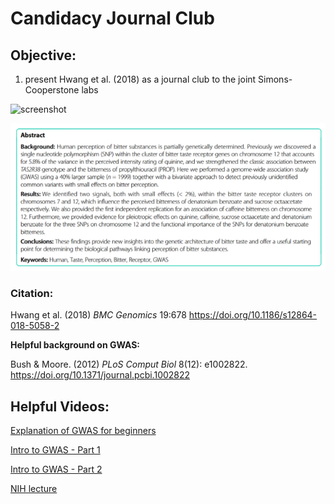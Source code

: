 # Candidacy Journal Club

## Objective:

1.  present Hwang et al. (2018) as a journal club to the joint Simons-Cooperstone labs

![screenshot](~/res/Hwang18Abstract.png)

![screenshot](/res/Hwang18Abstract.png)

### Citation:

Hwang et al. (2018) *BMC Genomics* 19:678 <https://doi.org/10.1186/s12864-018-5058-2>

**Helpful background on GWAS:**

Bush & Moore. (2012) *PLoS Comput Biol* 8(12): e1002822. <https://doi.org/10.1371/journal.pcbi.1002822>

## Helpful Videos:

[Explanation of GWAS for beginners](https://www.youtube.com/watch?v=sOP8WacfBM8)

[Intro to GWAS - Part 1](https://www.youtube.com/watch?v=Hjv_otXAkh0)

[Intro to GWAS - Part 2](https://www.youtube.com/watch?v=g1fQCC92WO0)

[NIH lecture](https://youtu.be/HHvdupHgeFg?si=zvgAl1gHi0-YxVmt)
